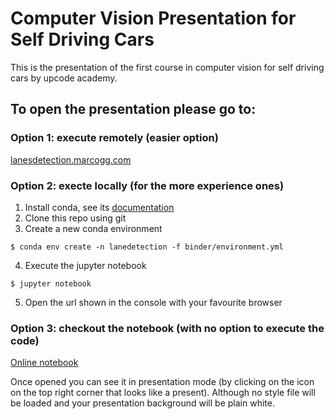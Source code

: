# Computer Vision Presentation for Self Driving Cars

This is the presentation of the first course in computer vision for self driving cars by upcode academy.

## To open the presentation please go to:

### Option 1: execute remotely (easier option)

[lanesdetection.marcogg.com](http://lanesdetection.marcogg.com)

### Option 2: execte locally (for the more experience ones)

1. Install conda, see its [documentation](https://conda.io/docs/user-guide/install/index.html)
2. Clone this repo using git
3. Create a new conda environment  

```
$ conda env create -n lanedetection -f binder/environment.yml
```

4. Execute the jupyter notebook

```
$ jupyter notebook
```

5. Open the url shown in the console with your favourite browser

### Option 3: checkout the notebook (with no option to execute the code)

[Online notebook](https://nbviewer.jupyter.org/github/marcoag/lanes_detection/blob/master/Computer%20Vision%20%28Python%29.ipynb)

Once opened you can see it in presentation mode (by clicking on the icon on the top right corner that looks like a present). 
Although no style file will be loaded and your presentation background will be plain white.
